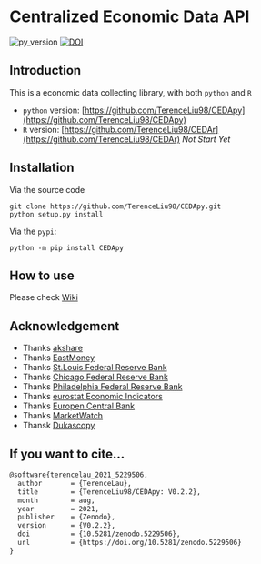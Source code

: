 # Centralized Economic Data API

![py_version](https://img.shields.io/badge/python-3.6+-brightgreen)
[![DOI](https://zenodo.org/badge/DOI/10.5281/zenodo.5229506.svg)](https://doi.org/10.5281/zenodo.5229506)

## Introduction

This is a economic data collecting library, with both `python` and `R`

* `python` version: [https://github.com/TerenceLiu98/CEDApy](https://github.com/TerenceLiu98/CEDApy)
* `R` version: [https://github.com/TerenceLiu98/CEDAr](https://github.com/TerenceLiu98/CEDAr) *Not Start Yet*

## Installation

Via the source code

```shell
git clone https://github.com/TerenceLiu98/CEDApy.git
python setup.py install
```

Via the `pypi`:

```shell
python -m pip install CEDApy
```

## How to use

Please check [Wiki](https://github.com/TerenceLiu98/CEDApy/wiki)

## Acknowledgement

* Thanks [akshare](https://github.com/jindaxiang/akshare/)
* Thanks [EastMoney](https://www.eastmoney.com)
* Thanks [St.Louis Federal Reserve Bank](https://fred.stlouisfed.org/)
* Thanks [Chicago Federal Reserve Bank](https://www.chicagofed.org/)
* Thanks [Philadelphia Federal Reserve Bank](https://www.philadelphiafed.org/)
* Thanks [eurostat Economic Indicators](https://ec.europa.eu/eurostat/cache/infographs/economy/desktop/index.html)
* Thanks [Europen Central Bank](https://www.ecb.europa.eu)
* Thanks [MarketWatch](https://www.marketwatch.com/)
* Thansk [Dukascopy](https://www.dukascopy.bank/swiss)

## If you want to cite...

```txt
@software{terencelau_2021_5229506,
  author       = {TerenceLau},
  title        = {TerenceLiu98/CEDApy: V0.2.2},
  month        = aug,
  year         = 2021,
  publisher    = {Zenodo},
  version      = {V0.2.2},
  doi          = {10.5281/zenodo.5229506},
  url          = {https://doi.org/10.5281/zenodo.5229506}
}
```